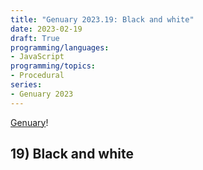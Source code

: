 ```yaml
---
title: "Genuary 2023.19: Black and white"
date: 2023-02-19
draft: True
programming/languages:
- JavaScript
programming/topics:
- Procedural
series:
- Genuary 2023
---
```

[Genuary](https://genuary.art/)! 

## 19) Black and white

<!--more-->